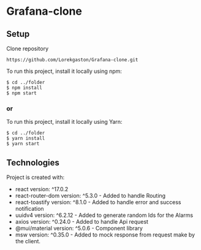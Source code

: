 # Grafana-clone

## Setup

Clone repository

```
https://github.com/Lorekgaston/Grafana-clone.git
```

To run this project, install it locally using npm:

```
$ cd ../folder
$ npm install
$ npm start
```

### or

To run this project, install it locally using Yarn:

```
$ cd ../folder
$ yarn install
$ yarn start
```

## Technologies

Project is created with:

- react version: ^17.0.2
- react-router-dom version: ^5.3.0 - Added to handle Routing
- react-toastify version: ^8.1.0 - Added to handle error and success notification
- uuidv4 version: ^6.2.12 - Added to generate random Ids for the Alarms
- axios version: ^0.24.0 - Added to handle Api request
- @mui/material version: ^5.0.6 - Component library
- msw version: ^0.35.0 - Added to mock response from request make by the client.
